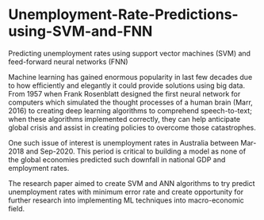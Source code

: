 # Unemployment-Rate-Predictions-using-SVM-and-FNN
Predicting unemployment rates using support vector machines (SVM) and feed-forward neural networks (FNN)

Machine learning has gained enormous popularity in last few decades due to how efficiently and elegantly it could provide solutions using big data. From 1957 when Frank Rosenblatt designed the first neural network for computers which simulated the thought processes of a human brain (Marr, 2016) to creating deep learning algorithms to comprehend speech-to-text; when these algorithms implemented correctly, they can help anticipate global crisis and assist in creating policies to overcome those catastrophes.

One such issue of interest is unemployment rates in Australia between Mar-2018 and Sep-2020. This period is critical to building a model as none of the global economies predicted such downfall in national GDP and employment rates.

The research paper aimed to create SVM and ANN algorithms to try predict unemployment rates with minimum error rate and create opportunity for further research into implementing ML techniques into macro-economic field.
